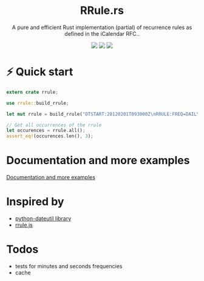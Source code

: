 <h1 align="center">RRule.rs</h1>
<p align="center">A pure and efficient Rust implementation (partial)  of recurrence rules as defined in the iCalendar RFC..</p>
<p align="center">
  <a href="https://travis-ci.com/fmeringdal/rust_rrule"><img src="https://travis-ci.com/fmeringdal/rust_rrule.svg?branch=main" /></a>
  <a href="https://codecov.io/gh/fmeringdal/rust_rrule"><img src="https://codecov.io/gh/fmeringdal/rust_rrule/branch/main/graph/badge.svg" /></a>
  <a href="https://crates.io/crates/rrule"><img src="https://img.shields.io/crates/v/rrule.svg" /></a>
</p>

# :zap: Quick start

```rust
extern crate rrule;

use rrule::build_rrule;

let mut rrule = build_rrule("DTSTART:20120201T093000Z\nRRULE:FREQ=DAILY;COUNT=3").unwrap();

// Get all occurrences of the rrule
let occurences = rrule.all();
assert_eq!(occurences.len(), 3);
```

# Documentation and more examples

[Documentation and more examples](https://docs.rs/rrule)

# Inspired by

- [python-dateutil library](http://labix.org/python-dateutil/)
- [rrule.js](https://github.com/jakubroztocil/rrule)

# Todos

- tests for minutes and seconds frequencies
- cache
